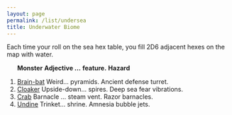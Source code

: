 ```yaml
---
layout: page
permalink: /list/undersea
title: Underwater Biome
---
```


Each time your roll on the sea hex table, you fill 2D6 adjacent hexes on the map with water.
<br>

&nbsp; &nbsp; &nbsp; <span class="a">**Monster**</span> <span class="bb">**Adjective ...**</span> <span class="cc">**feature.**</span> **Hazard**

1. <span class="a">[Brain-bat](/monsters/brain-bat)</span> <span class="b">Weird...</span>  <span class="c">pyramids.</span> <span class="d">Ancient defense turret.</span>
1. <span class="a">[Cloaker](/monsters/cloaker)</span> <span class="b">Upside-down...</span>  <span class="c">spires.</span> <span class="d">Deep sea fear vibrations.</span>
1. <span class="a">[Crab](/monsters/crab)</span> <span class="b">Barnacle ...</span>  <span class="c">steam vent.</span> <span class="d">Razor barnacles.</span>
1. <span class="a">[Undine](/monsters/undine)</span> <span class="b">Trinket...</span>  <span class="c">shrine.</span> <span class="d">Amnesia bubble jets.</span>

